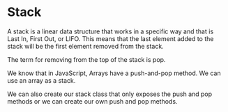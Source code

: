 # Stack

A stack is a linear data structure that works in a specific way and that is Last In, First Out, or LIFO. This means that the last element added to the stack will be the first element removed from the stack.

The term for removing from the top of the stack is pop.

We know that in JavaScript, Arrays have a push-and-pop method. We can use an array as a stack.

We can also create our stack class that only exposes the push and pop methods or we can create our own push and pop methods.

